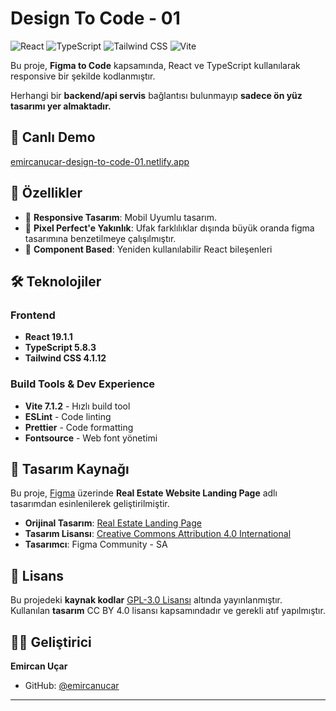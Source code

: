 # Design To Code - 01

![React](https://img.shields.io/badge/React-19.1.1-61dafb?style=flat-square&logo=react)
![TypeScript](https://img.shields.io/badge/TypeScript-5.8.3-3178c6?style=flat-square&logo=typescript)
![Tailwind CSS](https://img.shields.io/badge/TailwindCSS-4.1.12-38bdf8?style=flat-square&logo=tailwindcss)
![Vite](https://img.shields.io/badge/Vite-7.1.2-646cff?style=flat-square&logo=vite)

Bu proje, **Figma to Code** kapsamında, React ve TypeScript kullanılarak responsive bir şekilde kodlanmıştır.

Herhangi bir **backend/api servis** bağlantısı bulunmayıp **sadece ön yüz tasarımı yer almaktadır.**

## 📄 Canlı Demo

<a href="https://emircanucar-design-to-code-01.netlify.app/" target="_blank">emircanucar-design-to-code-01.netlify.app</a>

## 🚀 Özellikler

- 📱 **Responsive Tasarım**: Mobil Uyumlu tasarım.
- 🎨 **Pixel Perfect'e Yakınlık**: Ufak farklılıklar dışında büyük oranda figma tasarımına benzetilmeye çalışılmıştır.
- 🎯 **Component Based**: Yeniden kullanılabilir React bileşenleri

## 🛠️ Teknolojiler

### Frontend

- **React 19.1.1**
- **TypeScript 5.8.3**
- **Tailwind CSS 4.1.12**
<!-- - **React Router DOM 7.8.2** -->

### Build Tools & Dev Experience

- **Vite 7.1.2** - Hızlı build tool
- **ESLint** - Code linting
- **Prettier** - Code formatting
- **Fontsource** - Web font yönetimi

## 🎨 Tasarım Kaynağı

Bu proje, [Figma](https://figma.com) üzerinde **Real Estate Website Landing Page** adlı tasarımdan esinlenilerek geliştirilmiştir.

- **Orijinal Tasarım**: [Real Estate Landing Page](https://www.figma.com/community/file/1438552811702648785)
- **Tasarım Lisansı**: [Creative Commons Attribution 4.0 International](https://creativecommons.org/licenses/by/4.0/)
- **Tasarımcı**: Figma Community - SA

## 📄 Lisans

Bu projedeki **kaynak kodlar** [GPL-3.0 Lisansı](LICENSE) altında yayınlanmıştır.  
Kullanılan **tasarım** CC BY 4.0 lisansı kapsamındadır ve gerekli atıf yapılmıştır.

## 👨‍💻 Geliştirici

**Emircan Uçar**

- GitHub: [@emircanucar](https://github.com/emircanucar)

---
